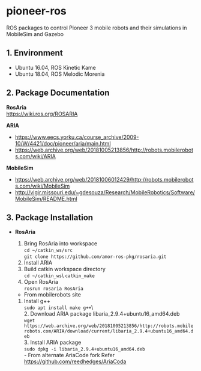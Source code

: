 # pioneer-ros
ROS packages to control Pioneer 3 mobile robots and their simulations in MobileSim and Gazebo

## 1. Environment
- Ubuntu 16.04, ROS Kinetic Kame 
- Ubuntu 18.04, ROS Melodic Morenia 
  
## 2. Package Documentation
**RosAria**  
https://wiki.ros.org/ROSARIA 
  
**ARIA**  
- https://www.eecs.yorku.ca/course_archive/2009-10/W/4421/doc/pioneer/aria/main.html 
- https://web.archive.org/web/20181005213856/http://robots.mobilerobots.com/wiki/ARIA 

**MobileSim** 
- https://web.archive.org/web/20181006012429/http://robots.mobilerobots.com/wiki/MobileSim 
- http://vigir.missouri.edu/~gdesouza/Research/MobileRobotics/Software/MobileSim/README.html 

## 3. Package Installation
- **RosAria**  
  1. Bring RosAria into workspace  
    `cd ~/catkin_ws/src`  
    `git clone https://github.com/amor-ros-pkg/rosaria.git`  
  2. Install ARIA  
  3. Build catkin workspace directory  
    `cd ~/catkin_ws`\ 
    `catkin_make`  
  4. Open RosAria  
    `rosrun rosaria RosAria`
  
  
  
  
  
  
    - From mobilerobots site
    
  
  
  
  
  
  
  
  
    
    1. Install g++  
        `sudo apt install make g++`\  
       2. Download ARIA package libaria_2.9.4+ubuntu16_amd64.deb  
        `wget https://web.archive.org/web/20181005213856/http://robots.mobilerobots.com/ARIA/download/current/libaria_2.9.4+ubuntu16_amd64.deb`\
       3. Install ARIA package  
        `sudo dpkg -i libaria_2.9.4+ubuntu16_amd64.deb`        
      - From alternate AriaCode fork
        Refer https://github.com/reedhedges/AriaCoda 

     
